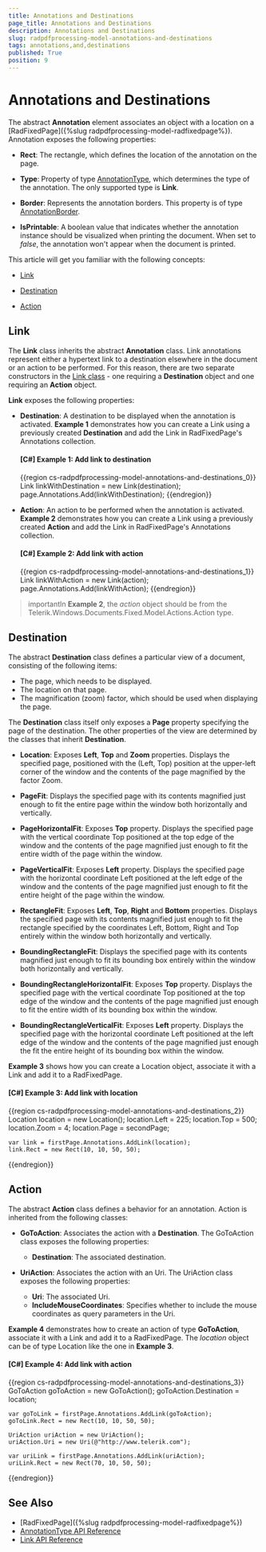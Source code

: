 ```yaml
---
title: Annotations and Destinations
page_title: Annotations and Destinations
description: Annotations and Destinations
slug: radpdfprocessing-model-annotations-and-destinations
tags: annotations,and,destinations
published: True
position: 9
---
```


# Annotations and Destinations



The abstract __Annotation__ element associates an object with a location on a [RadFixedPage]({%slug radpdfprocessing-model-radfixedpage%}). Annotation exposes the following properties:
      

* __Rect__: The rectangle, which defines the location of the annotation on the page.
          

* __Type__: Property of type [AnnotationType](https://docs.telerik.com/devtools/document-processing/api/Telerik.Windows.Documents.Fixed.Model.Annotations.AnnotationType.html), which determines the type of the annotation. The only supported type is __Link__.
          
* **Border**: Represents the annotation borders. This property is of type [AnnotationBorder](https://docs.telerik.com/devtools/document-processing/api/Telerik.Windows.Documents.Fixed.Model.Annotations.AnnotationBorder.html).

* **IsPrintable**: A boolean value that indicates whether the annotation instance should be visualized when printing the document. When set to *false*, the annotation won't appear when the document is printed. 


This article will get you familiar with the following concepts:
      

* [Link](#link)

* [Destination](#destination)

* [Action](#action)

## Link

The __Link__ class inherits the abstract __Annotation__ class. Link annotations represent either a hypertext link to a destination elsewhere in the document or an action to be performed. For this reason, there are two separate constructors in the [Link class](https://docs.telerik.com/devtools/document-processing/api/Telerik.Windows.Documents.Fixed.Model.Annotations.Link.html) - one requiring a __Destination__ object and one requiring an __Action__ object.
        

__Link__ exposes the following properties:
        

* __Destination__: A destination to be displayed when the annotation is activated. __Example 1__ demonstrates how you can create a Link using a previously created __Destination__ and add the Link in RadFixedPage's Annotations collection.
            

	#### __[C#] Example 1: Add link to destination__
	
	{{region cs-radpdfprocessing-model-annotations-and-destinations_0}}
		Link linkWithDestination = new Link(destination);
		page.Annotations.Add(linkWithDestination);
	{{endregion}}



* __Action__: An action to be performed when the annotation is activated. __Example 2__ demonstrates how you can create a Link using a previously created __Action__ and add the Link in RadFixedPage's Annotations collection.
            

	#### __[C#] Example 2: Add link with action__
	
	{{region cs-radpdfprocessing-model-annotations-and-destinations_1}}
		Link linkWithAction = new Link(action);
		page.Annotations.Add(linkWithAction);
	{{endregion}}



>importantIn __Example 2__, the *action* object should be from the Telerik.Windows.Documents.Fixed.Model.Actions.Action type.
              

## Destination

The abstract __Destination__ class defines a particular view of a document, consisting of the following items:
        

* The page, which needs to be displayed.  
* The location on that page.
* The magnification (zoom) factor, which should be used when displaying the page.
            

The __Destination__ class itself only exposes a __Page__ property specifying the page of the destination. The other properties of the view are determined by the classes that inherit __Destination__.
        

* __Location__: Exposes __Left__, __Top__ and __Zoom__ properties. Displays the specified page, positioned with the (Left, Top) position at the upper-left corner of the window and the contents of the page magnified by the factor Zoom.
            

* __PageFit__: Displays the specified page with its contents magnified just enough to fit the entire page within the window both horizontally and vertically.
            

* __PageHorizontalFit__: Exposes __Top__ property. Displays the specified page with the vertical coordinate Top positioned at the top edge of the window and the contents of the page magnified just enough to fit the entire width of the page within the window.
            

* __PageVerticalFit__: Exposes __Left__ property. Displays the specified page with the horizontal coordinate Left positioned at the left edge of the window and the contents of the page magnified just enough to fit the entire height of the page within the window.
            

* __RectangleFit__: Exposes __Left__, __Top__, __Right__ and __Bottom__ properties. Displays the specified page with its contents magnified just enough to fit the rectangle specified by the coordinates Left, Bottom, Right and Top entirely within the window both horizontally and vertically.
            

* __BoundingRectangleFit__: Displays the specified page with its contents magnified just enough to fit its bounding box entirely within the window both horizontally and vertically.
            

* __BoundingRectangleHorizontalFit__: Exposes __Top__ property. Displays the specified page with the vertical coordinate Top positioned at the top edge of the window and the contents of the page magnified just enough to fit the entire width of its bounding box within the window.
            

* __BoundingRectangleVerticalFit__: Exposes __Left__ property. Displays the specified page with the horizontal coordinate Left positioned at the left edge of the window and the contents of the page magnified just enough the fit the entire height of its bounding box within the window.
            

__Example 3__ shows how you can create a Location object, associate it with a Link and add it to a RadFixedPage.
        

#### __[C#] Example 3: Add link with location__

{{region cs-radpdfprocessing-model-annotations-and-destinations_2}}
	Location location = new Location();
	location.Left = 225;
	location.Top = 500;
	location.Zoom = 4;
	location.Page = secondPage;
	
	var link = firstPage.Annotations.AddLink(location);
	link.Rect = new Rect(10, 10, 50, 50);
{{endregion}}



## Action

The abstract __Action__ class defines a behavior for an annotation. Action is inherited from the following classes:
        

* __GoToAction__: Associates the action with a __Destination__. The GoToAction class exposes the following properties:

	* __Destination__: The associated destination.
	                

* __UriAction__: Associates the action with an Uri. The UriAction class exposes the following properties:
            

	* __Uri__: The associated Uri.    
	* __IncludeMouseCoordinates__: Specifies whether to include the mouse coordinates as query parameters in the Uri.
                

__Example 4__ demonstrates how to create an action of type __GoToAction__, associate it with a Link and add it to a RadFixedPage. The *location* object can be of type Location like the one in __Example 3__.
        

#### __[C#] Example 4: Add link with action__

{{region cs-radpdfprocessing-model-annotations-and-destinations_3}}
	GoToAction goToAction = new GoToAction();
	goToAction.Destination = location;
	
	var goToLink = firstPage.Annotations.AddLink(goToAction);
	goToLink.Rect = new Rect(10, 10, 50, 50);
	
	UriAction uriAction = new UriAction();
	uriAction.Uri = new Uri(@"http://www.telerik.com");
	
	var uriLink = firstPage.Annotations.AddLink(uriAction);
	uriLink.Rect = new Rect(70, 10, 50, 50);
{{endregion}}



## See Also

 * [RadFixedPage]({%slug radpdfprocessing-model-radfixedpage%})
 * [AnnotationType API Reference](https://docs.telerik.com/devtools/document-processing/api/Telerik.Windows.Documents.Fixed.Model.Annotations.AnnotationType.html)
 * [Link API Reference](https://docs.telerik.com/devtools/document-processing/api/Telerik.Windows.Documents.Fixed.Model.Annotations.Link.html)
